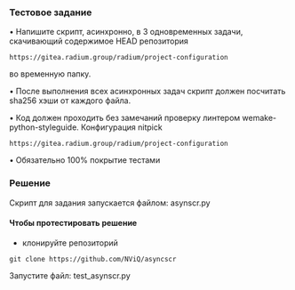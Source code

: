 ### Тестовое задание

• Напишите скрипт, асинхронно, в 3 одновременных задачи, скачивающий содержимое HEAD репозитория
  ```
  https://gitea.radium.group/radium/project-configuration
  
  ``` 
  во временную папку.
  
• После выполнения всех асинхронных задач скрипт должен посчитать sha256 хэши от каждого файла.

• Код должен проходить без замечаний проверку линтером wemake-python-styleguide. Конфигурация nitpick
  ```
  https://gitea.radium.group/radium/project-configuration
  
  ``` 
  
• Обязательно 100% покрытие тестами

### Решение

Скрипт для задания запускается файлом: asynscr.py

#### Чтобы протестировать решение

* клонируйте репозиторий
```
git clone https://github.com/NViQ/asyncscr
```
Запустите файл: test_asynscr.py
```
